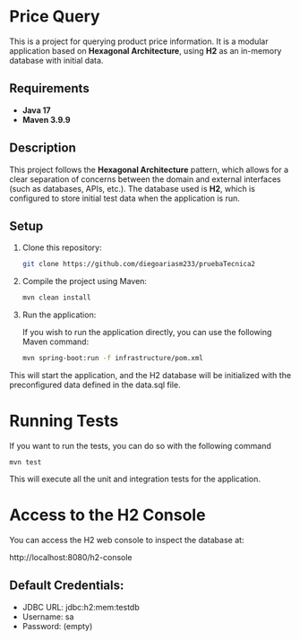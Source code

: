 # Price Query

This is a project for querying product price information. It is a modular application based on **Hexagonal Architecture**, using **H2** as an in-memory database with initial data.

## Requirements

- **Java 17**
- **Maven 3.9.9**

## Description

This project follows the **Hexagonal Architecture** pattern, which allows for a clear separation of concerns between the domain and external interfaces (such as databases, APIs, etc.). The database used is **H2**, which is configured to store initial test data when the application is run.

## Setup

1. Clone this repository:

   ```bash
   git clone https://github.com/diegoariasm233/pruebaTecnica2

2. Compile the project using Maven:

    ```bash
    mvn clean install

3. Run the application:

   If you wish to run the application directly, you can use the following Maven command:

    ```bash
   mvn spring-boot:run -f infrastructure/pom.xml

This will start the application, and the H2 database will be initialized with the preconfigured data defined in the data.sql file.

# Running Tests

If you want to run the tests, you can do so with the following command
    
    mvn test

This will execute all the unit and integration tests for the application.

# Access to the H2 Console
You can access the H2 web console to inspect the database at:

http://localhost:8080/h2-console

## Default Credentials:

 - JDBC URL: jdbc:h2:mem:testdb
 - Username: sa
 - Password: (empty)